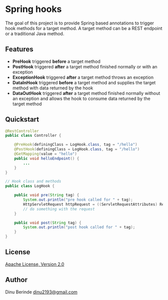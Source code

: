 # Spring hooks
 
The goal of this project is to provide Spring based annotations to trigger hook methods for a target method.
A target method can be a REST endpoint or a traditional Java method.

## Features
* **PreHook** triggered **before** a target method
* **PostHook** triggered **after** a target method finished normally or with an exception
* **ExceptionHook** triggered **after** a target method throws an exception
* **DataInHook** triggered **before** a target method and supplies the target method with data returned by the hook 
* **DataOutHook** triggered **after** a target method finished normally without an exception and allows the hook to consume data returned by the target method
  
## Quickstart

```java
@RestController
public class Controller {

    @PreHook(definingClass = LogHook.class, tag = "/hello")
    @PostHook(definingClass = LogHook.class, tag = "/hello")
    @GetMapping(value = "hello")
    public void helloEndpoint() {
        ...
    }
}

// Hook class and methods
public class LogHook {

    public void pre(String tag) {
        System.out.println("pre hook called for " + tag);
        HttpServletRequest httpRequest = ((ServletRequestAttributes) RequestContextHolder.currentRequestAttributes()).getRequest();
        // do something with the request
    }

    public void post(String tag) {
        System.out.println("post hook called for " + tag);    
    }
}

```

## License

[Apache License, Version 2.0](https://www.apache.org/licenses/LICENSE-2.0.html)

## Author
Dinu Berinde <dinu2193@gmail.com>
